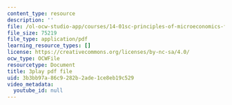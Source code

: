 ```yaml
---
content_type: resource
description: ''
file: /ol-ocw-studio-app/courses/14-01sc-principles-of-microeconomics-fall-2011/3b3bb97a86c9282b2ade1ce8eb19c529_-5XT0Mzl72E.pdf
file_size: 75219
file_type: application/pdf
learning_resource_types: []
license: https://creativecommons.org/licenses/by-nc-sa/4.0/
ocw_type: OCWFile
resourcetype: Document
title: 3play pdf file
uid: 3b3bb97a-86c9-282b-2ade-1ce8eb19c529
video_metadata:
  youtube_id: null
---
```

